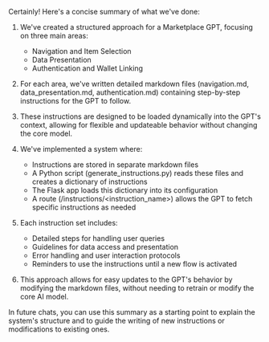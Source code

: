 Certainly! Here's a concise summary of what we've done:

1. We've created a structured approach for a Marketplace GPT, focusing on three main areas:
   - Navigation and Item Selection
   - Data Presentation
   - Authentication and Wallet Linking

2. For each area, we've written detailed markdown files (navigation.md, data_presentation.md, authentication.md) containing step-by-step instructions for the GPT to follow.

3. These instructions are designed to be loaded dynamically into the GPT's context, allowing for flexible and updateable behavior without changing the core model.

4. We've implemented a system where:
   - Instructions are stored in separate markdown files
   - A Python script (generate_instructions.py) reads these files and creates a dictionary of instructions
   - The Flask app loads this dictionary into its configuration
   - A route (/instructions/<instruction_name>) allows the GPT to fetch specific instructions as needed

5. Each instruction set includes:
   - Detailed steps for handling user queries
   - Guidelines for data access and presentation
   - Error handling and user interaction protocols
   - Reminders to use the instructions until a new flow is activated

6. This approach allows for easy updates to the GPT's behavior by modifying the markdown files, without needing to retrain or modify the core AI model.

In future chats, you can use this summary as a starting point to explain the system's structure and to guide the writing of new instructions or modifications to existing ones.